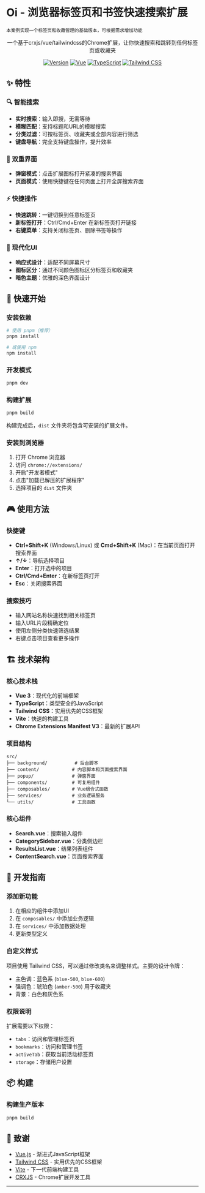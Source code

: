 # Oi - 浏览器标签页和书签快速搜索扩展  

`本案例实现一个标签页和收藏管理的基础版本，可根据需求增加功能`

<div align="center">
  <p>一个基于crxjs/vue/tailwindcss的Chrome扩展，让你快速搜索和跳转到任何标签页或收藏夹</p>
  
  [![Version](https://img.shields.io/badge/version-1.0.0-blue.svg)](package.json)
  [![Vue](https://img.shields.io/badge/Vue-3.5.17-green.svg)](https://vuejs.org/)
  [![TypeScript](https://img.shields.io/badge/TypeScript-5.8.3-blue.svg)](https://www.typescriptlang.org/)
  [![Tailwind CSS](https://img.shields.io/badge/Tailwind%20CSS-4.1.11-38B2AC.svg)](https://tailwindcss.com/)
</div>

## ✨ 特性

### 🔍 智能搜索
- **实时搜索**：输入即搜，无需等待
- **模糊匹配**：支持标题和URL的模糊搜索
- **分类过滤**：可按标签页、收藏夹或全部内容进行筛选
- **键盘导航**：完全支持键盘操作，提升效率

### 🎯 双重界面
- **弹窗模式**：点击扩展图标打开紧凑的搜索界面
- **页面模式**：使用快捷键在任何页面上打开全屏搜索界面

### ⚡ 快捷操作
- **快速跳转**：一键切换到任意标签页
- **新标签打开**：Ctrl/Cmd+Enter 在新标签页打开链接
- **右键菜单**：支持关闭标签页、删除书签等操作

### 🎨 现代化UI
- **响应式设计**：适配不同屏幕尺寸
- **图标区分**：通过不同颜色图标区分标签页和收藏夹
- **暗色主题**：优雅的深色界面设计

## 🚀 快速开始

### 安装依赖
```bash
# 使用 pnpm（推荐）
pnpm install

# 或使用 npm
npm install
```

### 开发模式
```bash
pnpm dev
```

### 构建扩展
```bash
pnpm build
```

构建完成后，`dist` 文件夹将包含可安装的扩展文件。

### 安装到浏览器
1. 打开 Chrome 浏览器
2. 访问 `chrome://extensions/`
3. 开启"开发者模式"
4. 点击"加载已解压的扩展程序"
5. 选择项目的 `dist` 文件夹

## 🎮 使用方法

### 快捷键
- **Ctrl+Shift+K** (Windows/Linux) 或 **Cmd+Shift+K** (Mac)：在当前页面打开搜索界面
- **↑/↓**：导航选择项目
- **Enter**：打开选中的项目
- **Ctrl/Cmd+Enter**：在新标签页打开
- **Esc**：关闭搜索界面

### 搜索技巧
- 输入网站名称快速找到相关标签页
- 输入URL片段精确定位
- 使用左侧分类快速筛选结果
- 右键点击项目查看更多操作

## 🏗️ 技术架构

### 核心技术栈
- **Vue 3**：现代化的前端框架
- **TypeScript**：类型安全的JavaScript
- **Tailwind CSS**：实用优先的CSS框架
- **Vite**：快速的构建工具
- **Chrome Extensions Manifest V3**：最新的扩展API

### 项目结构
```
src/
├── background/          # 后台脚本
├── content/            # 内容脚本和页面搜索界面
├── popup/              # 弹窗界面
├── components/         # 可复用组件
├── composables/        # Vue组合式函数
├── services/           # 业务逻辑服务
└── utils/              # 工具函数
```

### 核心组件
- **Search.vue**：搜索输入组件
- **CategorySidebar.vue**：分类侧边栏
- **ResultsList.vue**：结果列表组件
- **ContentSearch.vue**：页面搜索界面

## 🔧 开发指南

### 添加新功能
1. 在相应的组件中添加UI
2. 在 `composables/` 中添加业务逻辑
3. 在 `services/` 中添加数据处理
4. 更新类型定义

### 自定义样式
项目使用 Tailwind CSS，可以通过修改类名来调整样式。主要的设计令牌：
- 主色调：蓝色系 (`blue-500`, `blue-600`)
- 强调色：琥珀色 (`amber-500`) 用于收藏夹
- 背景：白色和灰色系

### 权限说明
扩展需要以下权限：
- `tabs`：访问和管理标签页
- `bookmarks`：访问和管理书签
- `activeTab`：获取当前活动标签页
- `storage`：存储用户设置

## 📦 构建

### 构建生产版本
```bash
pnpm build
```

## 🙏 致谢

- [Vue.js](https://vuejs.org/) - 渐进式JavaScript框架
- [Tailwind CSS](https://tailwindcss.com/) - 实用优先的CSS框架
- [Vite](https://vitejs.dev/) - 下一代前端构建工具
- [CRXJS](https://crxjs.dev/) - Chrome扩展开发工具

---
